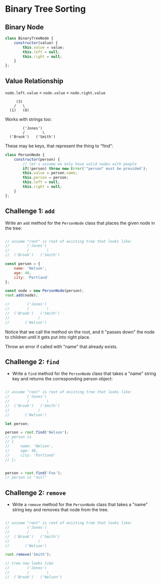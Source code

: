 Binary Tree Sorting
===

## Binary Node

```js
class BinaryTreeNode {
    constructor(value) {
        this.value = value;
        this.left = null;
        this.right = null;
    }
};
```

## Value Relationship

`node.left.value` < `node.value` < `node.right.value`

```
     (3)
    /   \
  (1)   (8)

```

Works with strings too:

```
        ('Jones')
        /        \
  ('Brook')   ('Smith')

```

These may be keys, that represent the thing to "find":

```js
class PersonNode {
    constructor(person) {
        // let's assume we only have valid nodes with people
        if(!person) throw new Error('"person" must be provided');
        this.value = person.name;
        this.person = person;
        this.left = null;
        this.right = null;
    }
};
```

## Challenge 1: `add`

Write an `add` method for the `PersonNode` class that
places the given node in the tree:

```js

// assume "root" is root of existing tree that looks like:
//        ('Jones')
//        /        \
//  ('Brook')   ('Smith')

const person = {
    name: 'Nelson',
    age: 46,
    city: 'Portland'
};

const node = new PersonNode(person);
root.add(node);

//        ('Jones')
//        /        \
//  ('Brook')   ('Smith')
//             /        
//       ('Nelson')

```

Notice that we call the method on the root, and it "passes down"
the node to children until it gets put into right place.

Throw an error if called with "name" that already exists.

## Challenge 2: `find`

* Write a `find` method for the `PersonNode` class that
takes a "name" string key and returns the corresponding person object:

```js

// assume "root" is root of existing tree that looks like:
//        ('Jones')
//        /        \
//  ('Brook')   ('Smith')
//             /        
//       ('Nelson')

let person;

person = root.find('Nelson');
// person is 
// {
//     name: 'Nelson',
//     age: 46,
//     city: 'Portland'
// };


person = root.find('Foo');
// person is "null"

```

## Challenge 2: `remove`

* Write a `remove` method for the `PersonNode` class that
takes a "name" string key and removes that node from the tree.

```js

// assume "root" is root of existing tree that looks like:
//        ('Jones')
//        /        \
//  ('Brook')   ('Smith')
//             /        
//       ('Nelson')

root.remove('Smith');

// tree now looks like
//        ('Jones')
//        /        \
//  ('Brook')   ('Nelson')

```